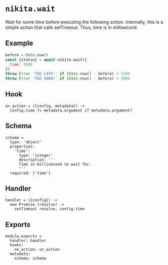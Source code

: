 
# `nikita.wait`

Wait for some time before executing the following action. Internally, this is a
simple action that calls setTimeout. Thus, time is in millisecond.

## Example

```js
before = Date.now()
const {status} = await nikita.wait({
  time: 5000
})
throw Error 'TOO LATE!' if (Date.now() - before) > 5200
throw Error 'TOO SOON!' if (Date.now() - before) < 5000
```

## Hook

    on_action = ({config, metadata}) ->
      config.time ?= metadata.argument if metadata.argument?

## Schema

    schema =
      type: 'object'
      properties:
        'time':
          type: 'integer'
          description: '''
          Time in millisecond to wait for.
          '''
      required: ['time']

## Handler

    handler = ({config}) ->
      new Promise (resolve) ->
        setTimeout resolve, config.time

## Exports

    module.exports =
      handler: handler
      hooks:
        on_action: on_action
      metadata:
        schema: schema

